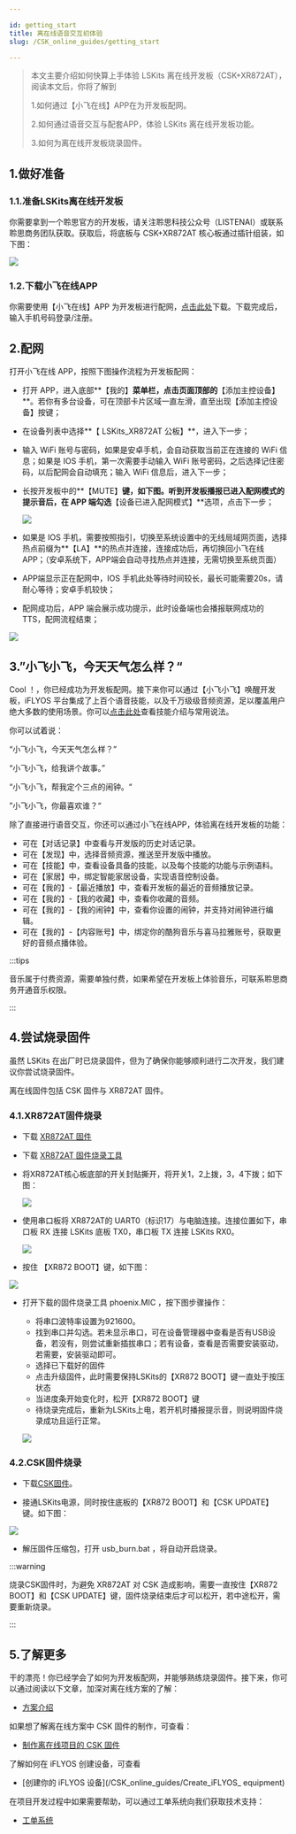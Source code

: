 ```yaml
---

id: getting_start
title: 离在线语音交互初体验
slug: /CSK_online_guides/getting_start

---
```


> 本文主要介绍如何快算上手体验 LSKits 离在线开发板（CSK+XR872AT），阅读本文后，你将了解到
>
> 1.如何通过【小飞在线】APP在为开发板配网。
>
> 2.如何通过语音交互与配套APP，体验 LSKits 离在线开发板功能。
>
> 3.如何为离在线开发板烧录固件。



## 1.做好准备

### 1.1.准备LSKits离在线开发板

你需要拿到一个聆思官方的开发板，请关注聆思科技公众号（LISTENAI）或联系聆思商务团队获取。获取后，将底板与 CSK+XR872AT 核心板通过插针组装，如下图：

![](./files/LSKits_XR872AT.jpg)



### 1.2.下载小飞在线APP

你需要使用【小飞在线】APP 为开发板进行配网，[点击此处](https://www.iflyos.cn/download/app/)下载。下载完成后，输入手机号码登录/注册。



## 2.配网

打开小飞在线 APP，按照下图操作流程为开发板配网：

- 打开 APP，进入底部**【我的】**菜单栏，点击页面顶部的**【添加主控设备】**。若你有多台设备，可在顶部卡片区域一直左滑，直至出现【添加主控设备】按键；

- 在设备列表中选择**【 LSKits_XR872AT 公板】**，进入下一步；

- 输入 WiFi 账号与密码，如果是安卓手机，会自动获取当前正在连接的 WiFi 信息；如果是 IOS 手机，第一次需要手动输入 WiFi 账号密码，之后选择记住密码，以后配网会自动填充；输入 WiFi 信息后，进入下一步；

- 长按开发板中的**【MUTE】**键，如下图。听到开发板播报已进入配网模式的提示音后，在 APP 端勾选**【设备已进入配网模式】**选项，点击下一步；

  ![](./files/mute.jpg)

- 如果是 IOS 手机，需要按照指引，切换至系统设置中的无线局域网页面，选择热点前缀为**【LA】**的热点并连接，连接成功后，再切换回小飞在线 APP；（安卓系统下，APP端会自动寻找热点并连接，无需切换至系统页面）

- APP端显示正在配网中，IOS 手机此处等待时间较长，最长可能需要20s，请耐心等待；安卓手机较快；

- 配网成功后，APP 端会展示成功提示，此时设备端也会播报联网成功的 TTS，配网流程结束；

![](./files/iflyhome.png)



## 3.”小飞小飞，今天天气怎么样？“

Cool ！，你已经成功为开发板配网。接下来你可以通过【小飞小飞】唤醒开发板，iFLYOS 平台集成了上百个语音技能，以及千万级级音频资源，足以覆盖用户绝大多数的使用场景。你可以[点击此处](https://www.iflyos.cn/skills)查看技能介绍与常用说法。

你可以试着说：

“小飞小飞，今天天气怎么样？”

“小飞小飞，给我讲个故事。”

“小飞小飞，帮我定个三点的闹钟。“

”小飞小飞，你最喜欢谁？“

除了直接进行语音交互，你还可以通过小飞在线APP，体验离在线开发板的功能：

- 可在【对话记录】中查看与开发版的历史对话记录。
- 可在【发现】中，选择音频资源，推送至开发版中播放。
- 可在【技能】中，查看设备具备的技能，以及每个技能的功能与示例语料。
- 可在【家居】中，绑定智能家居设备，实现语音控制设备。
- 可在【我的】-【最近播放】中，查看开发板的最近的音频播放记录。
- 可在【我的】-【我的收藏】中，查看你收藏的音频。
- 可在【我的】-【我的闹钟】中，查看你设置的闹钟，并支持对闹钟进行编辑。
- 可在【我的】-【内容账号】中，绑定你的酷狗音乐与喜马拉雅账号，获取更好的音频点播体验。

:::tips

音乐属于付费资源，需要单独付费，如果希望在开发板上体验音乐，可联系聆思商务开通音乐权限。

:::



## 4.尝试烧录固件

虽然 LSKits 在出厂时已烧录固件，但为了确保你能够顺利进行二次开发，我们建议你尝试烧录固件。

离在线固件包括 CSK 固件与 XR872AT 固件。

### 4.1.XR872AT固件烧录

- 下载 [XR872AT 固件](/CSK_online_guides_home)

- 下载 [XR872AT 固件烧录工具](/CSK_online_guides_home)

- 将XR872AT核心板底部的开关封贴撕开，将开关1，2上拨，3，4下拨；如下图：

  ![](./files/XR872AT_switch.png)

  

- 使用串口板将 XR872AT的 UART0（标识17）与电脑连接。连接位置如下，串口板 RX 连接 LSKits 底板 TX0，串口板 TX 连接 LSKits RX0。 

  ![](./files/XR872AT_UART.png)

- 按住 【XR872 BOOT】键，如下图：

![](./files/XR872AT_boot.png)

- 打开下载的固件烧录工具 phoenix.MIC ，按下图步骤操作：

  - 将串口波特率设置为921600。
  - 找到串口并勾选。若未显示串口，可在设备管理器中查看是否有USB设备，若没有，则尝试重新插拔串口；若有设备，查看是否需要安装驱动，若需要，安装驱动即可。
  - 选择已下载好的固件
  - 点击升级固件，此时需要保持LSKits的【XR872 BOOT】键一直处于按压状态
  - 当进度条开始变化时，松开【XR872 BOOT】键
  - 待烧录完成后，重新为LSKits上电，若开机时播报提示音，则说明固件烧录成功且运行正常。

  ![](./files/XR872AT_burn.png)



### 4.2.CSK固件烧录

- 下载[CSK固件](/CSK_online_guides_home)。

- 接通LSKits电源，同时按住底板的【XR872 BOOT】和【CSK UPDATE】键。如下图：

![](./files/csk_boot.png)

- 解压固件压缩包，打开 usb_burn.bat ，将自动开启烧录。

:::warning

烧录CSK固件时，为避免 XR872AT 对 CSK 造成影响，需要一直按住【XR872 BOOT】和【CSK UPDATE】键，固件烧录结束后才可以松开，若中途松开，需要重新烧录。

:::



## 5.了解更多

干的漂亮！你已经学会了如何为开发板配网，并能够熟练烧录固件。接下来，你可以通过阅读以下文章，加深对离在线方案的了解：

- [方案介绍](/CSK_online_guides/developer_guides)

如果想了解离在线方案中 CSK 固件的制作，可查看：

- [制作离在线项目的 CSK 固件](/CSK_online_guides/CSK_online_firmware)

了解如何在 iFLYOS 创建设备，可查看

- [创建你的 iFLYOS 设备](/CSK_online_guides/Create_iFLYOS_ equipment)

在项目开发过程中如果需要帮助，可以通过工单系统向我们获取技术支持：

- [工单系统](https://open.listenai.com/cloud_project)